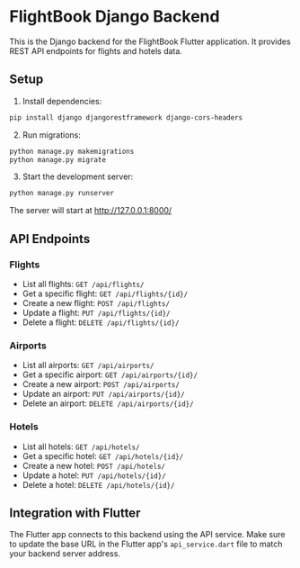 # FlightBook Django Backend

This is the Django backend for the FlightBook Flutter application. It provides REST API endpoints for flights and hotels data.

## Setup

1. Install dependencies:
```bash
pip install django djangorestframework django-cors-headers
```

2. Run migrations:
```bash
python manage.py makemigrations
python manage.py migrate
```

3. Start the development server:
```bash
python manage.py runserver
```

The server will start at http://127.0.0.1:8000/

## API Endpoints

### Flights
- List all flights: `GET /api/flights/`
- Get a specific flight: `GET /api/flights/{id}/`
- Create a new flight: `POST /api/flights/`
- Update a flight: `PUT /api/flights/{id}/`
- Delete a flight: `DELETE /api/flights/{id}/`

### Airports
- List all airports: `GET /api/airports/`
- Get a specific airport: `GET /api/airports/{id}/`
- Create a new airport: `POST /api/airports/`
- Update an airport: `PUT /api/airports/{id}/`
- Delete an airport: `DELETE /api/airports/{id}/`

### Hotels
- List all hotels: `GET /api/hotels/`
- Get a specific hotel: `GET /api/hotels/{id}/`
- Create a new hotel: `POST /api/hotels/`
- Update a hotel: `PUT /api/hotels/{id}/`
- Delete a hotel: `DELETE /api/hotels/{id}/`

## Integration with Flutter

The Flutter app connects to this backend using the API service. Make sure to update the base URL in the Flutter app's `api_service.dart` file to match your backend server address. 